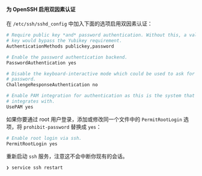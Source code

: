 #### 为 OpenSSH 启用双因素认证

在 `/etc/ssh/sshd_config` 中加入下面的选项启用双因素认证：

```sh
# Require public key *and* password authentication. Without this, a valid public
# key would bypass the Yubikey requirement.
AuthenticationMethods publickey,password

# Enable the password authentication backend.
PasswordAuthentication yes

# Disable the keyboard-interactive mode which could be used to ask for the
# password.
ChallengeResponseAuthentication no

# Enable PAM integration for authentication as this is the system that Yubikey
# integrates with.
UsePAM yes
```

如果你要通过 root 用户登录，添加或修改同一个文件中的 `PermitRootLogin` 选项，将 `prohibit-password` 替换成 `yes`：

```sh
# Enable root login via ssh.
PermitRootLogin yes
```

重新启动 `ssh` 服务，注意这不会中断你现有的会话。

```sh
❯ service ssh restart
```
